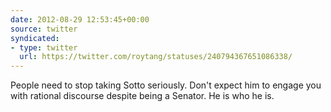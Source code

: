 ```yaml
---
date: 2012-08-29 12:53:45+00:00
source: twitter
syndicated:
- type: twitter
  url: https://twitter.com/roytang/statuses/240794367651086338/
---
```


People need to stop taking Sotto seriously. Don't expect him to engage you with rational discourse despite being a Senator. He is who he is.